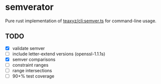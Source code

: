 # semverator

Pure rust implementation of [teaxyz/cli:semver.ts](https://github.com/teaxyz/cli/blob/main/src/utils/semver.ts) for command-line usage.

## TODO

- [x] validate semver
- [ ] include letter-extend versions (openssl-1.1.1s)
- [x] semver comparisons
- [ ] constraint ranges
- [ ] range intersections
- [ ] 90+% test coverage
